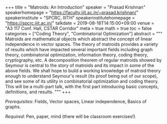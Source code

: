 +++
title = "Matroids: An Introduction"
speaker = "Prasad Krishnan"
speakerhomepage = "https://faculty.iiit.ac.in/~prasad.krishnan/"
speakerinstitute = "SPCRC, IIITH"
speakerinstitutehomepage = "https://spcrc.iiit.ac.in/"
talkdate = 2019-08-16T14:15:00+09:00
venue = "A3 117 Conf. Hall, CSTAR Corridor"
meta = true
math = true
toc = false
categories = ["Coding Theory", "Combinatorial Optimization"]
abstract = """
Matroids are mathematical objects which abstract the concept of linear independence in vector spaces. The theory of matroids provides a variety of results which have impacted several important fields including graph theory, combinatorial optimization, information theory, coding theory, cryptography, etc. A decomposition theorem of regular matroids showed by Seymour is central to the story of matroids and its impact in some of the above fields. We shall hope to build a working  knowledge of matroid theory enough to understand Seymour's result (its proof being out of our scope), and see some of its utility in combinatorial optimization and coding theory. This will be a multi-part talk, with the first part introducing basic concepts, definitions, and results.
"""
+++

*Prerequisites*: Fields, Vector spaces, Linear independence, Basics of graphs.

*Required*: Pen, paper, mind (there will be classroom exercises!).